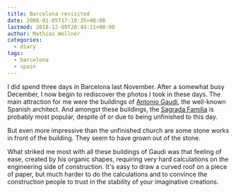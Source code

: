 ```yaml
---
title: Barcelona revisited
date: 2008-01-05T17:19:35+00:00
lastmod: 2018-12-09T20:49:11+00:00
author: Mathias Wellner
categories:
  - diary
tags:
  - barcelona
  - spain
---
```

I did spend three days in Barcelona last November. After a somewhat busy December, I now begin to rediscover the photos I took in these days. The main attraction for me were the buildings of [Antonio Gaudi](http://en.wikipedia.org/wiki/Gaudi), the well-known Spanish architect. And amongst these buildings, the [Sagrada Familia](http://en.wikipedia.org/wiki/Sagrada_Fam%C3%ADlia) is probably most popular, despite of or due to being unfinished to this day.

But even more impressive than the unfinished church are some stone works in front of the building. They seem to have grown out of the stone.

What striked me most with all these buildings of Gaudi was that feeling of ease, created by his organic shapes, requiring very hard calculations on the engineering side of construction. It's easy to draw a curved roof on a piece of paper, but much harder to do the calculations and to convince the construction people to trust in the stability of your imaginative creations. 